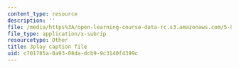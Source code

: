 ```yaml
---
content_type: resource
description: ''
file: /media/https%3A/open-learning-course-data-rc.s3.amazonaws.com/5-08j-biological-chemistry-ii-spring-2016/c701785a0a9308dadcb99c3140f4399c_IcyblGdCVr4.srt
file_type: application/x-subrip
resourcetype: Other
title: 3play caption file
uid: c701785a-0a93-08da-dcb9-9c3140f4399c
---
```


